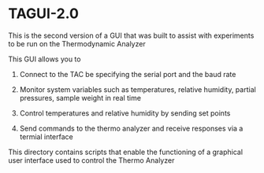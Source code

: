 # TAGUI-2.0

This is the second version of a GUI that was built to assist with experiments to be run on the Thermodynamic Analyzer

This GUI allows you to

1. Connect to the TAC be specifying the serial port and the baud rate

2. Monitor system variables such as temperatures, relative humidity, partial pressures, sample weight in real time 

3. Control temperatures and relative humidity by sending set points

4. Send commands to the thermo analyzer and receive responses via a termial interface

This directory contains scripts that enable the functioning of a graphical user interface used to control the Thermo Analyzer
